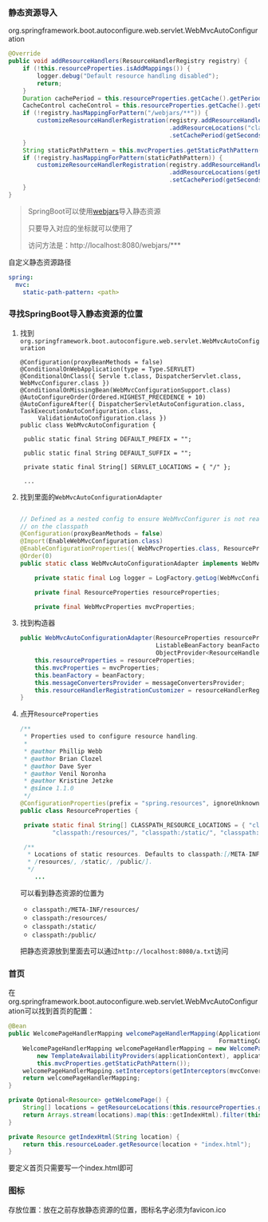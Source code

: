 ### 静态资源导入

org.springframework.boot.autoconfigure.web.servlet.WebMvcAutoConfiguration

```java
@Override
public void addResourceHandlers(ResourceHandlerRegistry registry) {
    if (!this.resourceProperties.isAddMappings()) {
        logger.debug("Default resource handling disabled");
        return;
    }
    Duration cachePeriod = this.resourceProperties.getCache().getPeriod();
    CacheControl cacheControl = this.resourceProperties.getCache().getCachecontrol().toHttpCacheControl();
    if (!registry.hasMappingForPattern("/webjars/**")) {
        customizeResourceHandlerRegistration(registry.addResourceHandler("/webjars/**")
                                             .addResourceLocations("classpath:/META-INF/resources/webjars/")
                                             .setCachePeriod(getSeconds(cachePeriod)).setCacheControl(cacheControl));
    }
    String staticPathPattern = this.mvcProperties.getStaticPathPattern();
    if (!registry.hasMappingForPattern(staticPathPattern)) {
        customizeResourceHandlerRegistration(registry.addResourceHandler(staticPathPattern)
                                             .addResourceLocations(getResourceLocations(this.resourceProperties.getStaticLocations()))
                                             .setCachePeriod(getSeconds(cachePeriod)).setCacheControl(cacheControl));
    }
}
```

>  SpringBoot可以使用[webjars]( https://www.webjars.org/ )导入静态资源
>
>  只要导入对应的坐标就可以使用了
>
>  访问方法是：http://localhost:8080/webjars/***



自定义静态资源路径

```yaml
spring:
  mvc:
    static-path-pattern: <path>
```



### 寻找SpringBoot导入静态资源的位置

1. 找到`org.springframework.boot.autoconfigure.web.servlet.WebMvcAutoConfiguration`

   ```jav
   @Configuration(proxyBeanMethods = false)
   @ConditionalOnWebApplication(type = Type.SERVLET)
   @ConditionalOnClass({ Servle	t.class, DispatcherServlet.class, WebMvcConfigurer.class })
   @ConditionalOnMissingBean(WebMvcConfigurationSupport.class)
   @AutoConfigureOrder(Ordered.HIGHEST_PRECEDENCE + 10)
   @AutoConfigureAfter({ DispatcherServletAutoConfiguration.class, TaskExecutionAutoConfiguration.class,
   		ValidationAutoConfiguration.class })
   public class WebMvcAutoConfiguration {
   
   	public static final String DEFAULT_PREFIX = "";
   
   	public static final String DEFAULT_SUFFIX = "";
   
   	private static final String[] SERVLET_LOCATIONS = { "/" };
   
   	...
   ```

2. 找到里面的`WebMvcAutoConfigurationAdapter`

   ```java
   
   // Defined as a nested config to ensure WebMvcConfigurer is not read when not
   // on the classpath
   @Configuration(proxyBeanMethods = false)
   @Import(EnableWebMvcConfiguration.class)
   @EnableConfigurationProperties({ WebMvcProperties.class, ResourceProperties.class })
   @Order(0)
   public static class WebMvcAutoConfigurationAdapter implements WebMvcConfigurer {
   
       private static final Log logger = LogFactory.getLog(WebMvcConfigurer.class);
   
       private final ResourceProperties resourceProperties;
   
       private final WebMvcProperties mvcProperties;
   
   ```

3. 找到构造器

   ```java
   public WebMvcAutoConfigurationAdapter(ResourceProperties resourceProperties, WebMvcProperties mvcProperties,
                                         ListableBeanFactory beanFactory, ObjectProvider<HttpMessageConverters> messageConvertersProvider,
                                         ObjectProvider<ResourceHandlerRegistrationCustomizer> resourceHandlerRegistrationCustomizerProvider) {
       this.resourceProperties = resourceProperties;
       this.mvcProperties = mvcProperties;
       this.beanFactory = beanFactory;
       this.messageConvertersProvider = messageConvertersProvider;
       this.resourceHandlerRegistrationCustomizer = resourceHandlerRegistrationCustomizerProvider.getIfAvailable();
   }
   ```

4. 点开`ResourceProperties`

   ```java
   /**
    * Properties used to configure resource handling.
    *
    * @author Phillip Webb
    * @author Brian Clozel
    * @author Dave Syer
    * @author Venil Noronha
    * @author Kristine Jetzke
    * @since 1.1.0
    */
   @ConfigurationProperties(prefix = "spring.resources", ignoreUnknownFields = false)
   public class ResourceProperties {
   
   	private static final String[] CLASSPATH_RESOURCE_LOCATIONS = { "classpath:/META-INF/resources/",
   			"classpath:/resources/", "classpath:/static/", "classpath:/public/" };
   
   	/**
   	 * Locations of static resources. Defaults to classpath:[/META-INF/resources/,
   	 * /resources/, /static/, /public/].
   	 */
       ...
   ```

   可以看到静态资源的位置为

   * `classpath:/META-INF/resources/`
   * `classpath:/resources/`
   * `classpath:/static/`
   * `classpath:/public/`

   把静态资源放到里面去可以通过`http://localhost:8080/a.txt`访问

   

### 首页

在org.springframework.boot.autoconfigure.web.servlet.WebMvcAutoConfiguration可以找到首页的配置：

```java
@Bean
public WelcomePageHandlerMapping welcomePageHandlerMapping(ApplicationContext applicationContext,
                                                           FormattingConversionService mvcConversionService, ResourceUrlProvider mvcResourceUrlProvider) {
    WelcomePageHandlerMapping welcomePageHandlerMapping = new WelcomePageHandlerMapping(
        new TemplateAvailabilityProviders(applicationContext), applicationContext, getWelcomePage(),
        this.mvcProperties.getStaticPathPattern());
    welcomePageHandlerMapping.setInterceptors(getInterceptors(mvcConversionService, mvcResourceUrlProvider));
    return welcomePageHandlerMapping;
}

private Optional<Resource> getWelcomePage() {
    String[] locations = getResourceLocations(this.resourceProperties.getStaticLocations());
    return Arrays.stream(locations).map(this::getIndexHtml).filter(this::isReadable).findFirst();
}

private Resource getIndexHtml(String location) {
    return this.resourceLoader.getResource(location + "index.html");
}
```

要定义首页只需要写一个index.html即可



### 图标

存放位置：放在之前存放静态资源的位置，图标名字必须为favicon.ico